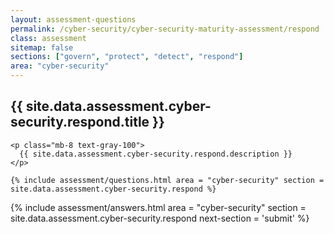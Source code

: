 ```yaml
---
layout: assessment-questions
permalink: /cyber-security/cyber-security-maturity-assessment/respond
class: assessment
sitemap: false
sections: ["govern", "protect", "detect", "respond"]
area: "cyber-security"
---
```


<div class="bg-black">
  <div class="pt-10 px-6 md:px-10 border-b-[1px] border-b-red-100">
    <h2 class="text-3xl font-semibold pb-2">
      {{ site.data.assessment.cyber-security.respond.title }}
    </h2>

    <p class="mb-8 text-gray-100">
      {{ site.data.assessment.cyber-security.respond.description }}
    </p>

    {% include assessment/questions.html area = "cyber-security" section = site.data.assessment.cyber-security.respond %}
  </div>
</div>

<div class="px-6 md:px-10 pb-5">
  {% include assessment/answers.html area = "cyber-security" section = site.data.assessment.cyber-security.respond next-section = 'submit' %}
</div>
